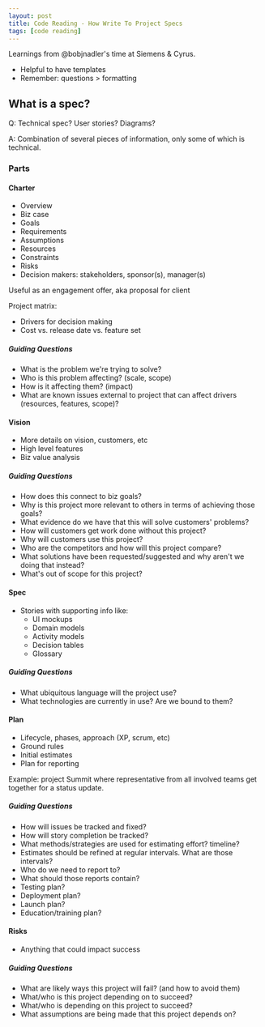 ```yaml
---
layout: post
title: Code Reading - How Write To Project Specs
tags: [code reading]
---
```


Learnings from @bobjnadler's time at Siemens & Cyrus.

- Helpful to have templates
- Remember: questions > formatting

## What is a spec?

Q: Technical spec? User stories? Diagrams?

A: Combination of several pieces of information, only some of which is technical.

### Parts

#### Charter

- Overview
- Biz case
- Goals
- Requirements
- Assumptions
- Resources
- Constraints
- Risks
- Decision makers: stakeholders, sponsor(s), manager(s)

Useful as an engagement offer, aka proposal for client

Project matrix:  
- Drivers for decision making
- Cost vs. release date vs. feature set

##### Guiding Questions

- What is the problem we're trying to solve?
- Who is this problem affecting? (scale, scope)
- How is it affecting them? (impact)
- What are known issues external to project that can affect drivers (resources, features, scope)?

#### Vision

- More details on vision, customers, etc
- High level features
- Biz value analysis

##### Guiding Questions

- How does this connect to biz goals?
- Why is this project more relevant to others in terms of achieving those goals?
- What evidence do we have that this will solve customers' problems?
- How will customers get work done without this project?
- Why will customers use this project?
- Who are the competitors and how will this project compare?
- What solutions have been requested/suggested and why aren't we doing that instead?
- What's out of scope for this project?

#### Spec

- Stories with supporting info like:
  - UI mockups
  - Domain models
  - Activity models
  - Decision tables
  - Glossary

##### Guiding Questions

- What ubiquitous language will the project use?
- What technologies are currently in use? Are we bound to them?

#### Plan

- Lifecycle, phases, approach (XP, scrum, etc)
- Ground rules
- Initial estimates
- Plan for reporting

Example: project Summit where representative from all involved teams get together for a status update.

##### Guiding Questions

- How will issues be tracked and fixed?
- How will story completion be tracked?
- What methods/strategies are used for estimating effort? timeline?
- Estimates should be refined at regular intervals. What are those intervals?
- Who do we need to report to?
- What should those reports contain?
- Testing plan?
- Deployment plan?
- Launch plan?
- Education/training plan?

#### Risks

- Anything that could impact success

##### Guiding Questions

- What are likely ways this project will fail? (and how to avoid them)
- What/who is this project depending on to succeed?
- What/who is depending on this project to succeed?
- What assumptions are being made that this project depends on?
